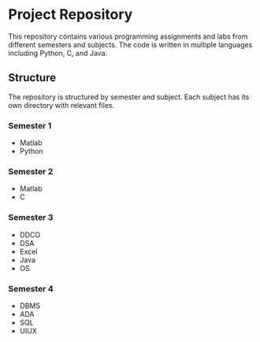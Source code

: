 # Project Repository

This repository contains various programming assignments and labs from different semesters and subjects. The code is written in multiple languages including Python, C, and Java.

## Structure

The repository is structured by semester and subject. Each subject has its own directory with relevant files.

### Semester 1

- Matlab
- Python

### Semester 2

- Matlab
- C

### Semester 3

- DDCO
- DSA
- Excel
- Java
- OS

### Semester 4

- DBMS
- ADA
- SQL
- UIUX

